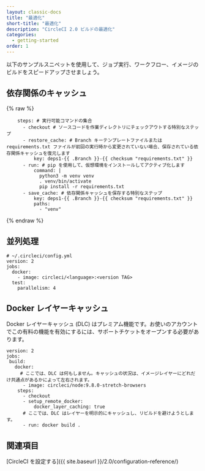 ```yaml
---
layout: classic-docs
title: "最適化"
short-title: "最適化"
description: "CircleCI 2.0 ビルドの最適化"
categories:
  - getting-started
order: 1
---
```


以下のサンプルスニペットを使用して、ジョブ実行、ワークフロー、イメージのビルドをスピードアップさせましょう。

## 依存関係のキャッシュ

{% raw %}

        steps: # 実行可能コマンドの集合
          - checkout # ソースコードを作業ディレクトリにチェックアウトする特別なステップ
          - restore_cache: # Branch キーテンプレートファイルまたは requirements.txt ファイルが前回の実行時から変更されていない場合、保存されている依存関係キャッシュを復元します
              key: deps1-{{ .Branch }}-{{ checksum "requirements.txt" }}
          - run: # pip を使用して、仮想環境をインストールしてアクティブ化します
              command: |
                python3 -m venv venv
                . venv/bin/activate
                pip install -r requirements.txt
          - save_cache: # 依存関係キャッシュを保存する特別なステップ
              key: deps1-{{ .Branch }}-{{ checksum "requirements.txt" }}
              paths:
                - "venv"
    

{% endraw %}

## 並列処理

    # ~/.circleci/config.yml
    version: 2
    jobs:
      docker:
        - image: circleci/<language>:<version TAG>
      test:
        parallelism: 4
    

## Docker レイヤーキャッシュ

Docker レイヤーキャッシュ (DLC) はプレミアム機能です。お使いのアカウントでこの有料の機能を有効にするには、サポートチケットをオープンする必要があります。

    version: 2
    jobs:
     build:
       docker:
         # ここでは、DLC は何もしません。キャッシュの状況は、イメージレイヤーにどれだけ共通点があるかによって左右されます。
          - image: circleci/node:9.8.0-stretch-browsers
        steps:
          - checkout
          - setup_remote_docker:
              docker_layer_caching: true
          # ここでは、DLC はレイヤーを明示的にキャッシュし、リビルドを避けようとします。
          - run: docker build .
    

## 関連項目

[CircleCI を設定する]({{ site.baseurl }}/2.0/configuration-reference/)